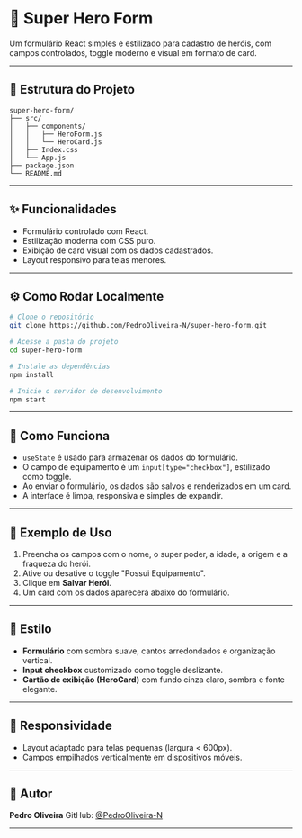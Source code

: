# 🦸 Super Hero Form

Um formulário React simples e estilizado para cadastro de heróis, com campos controlados, toggle moderno e visual em formato de card.

---

## 📁 Estrutura do Projeto

```
super-hero-form/
├── src/
│   ├── components/
│   │   ├── HeroForm.js
│   │   └── HeroCard.js
│   ├── Index.css
│   └── App.js
├── package.json
└── README.md
```

---

## ✨ Funcionalidades

* Formulário controlado com React.
* Estilização moderna com CSS puro.
* Exibição de card visual com os dados cadastrados.
* Layout responsivo para telas menores.

---

## ⚙️ Como Rodar Localmente

```bash
# Clone o repositório
git clone https://github.com/PedroOliveira-N/super-hero-form.git

# Acesse a pasta do projeto
cd super-hero-form

# Instale as dependências
npm install

# Inicie o servidor de desenvolvimento
npm start
```

---

## 🧠 Como Funciona

* `useState` é usado para armazenar os dados do formulário.
* O campo de equipamento é um `input[type="checkbox"]`, estilizado como toggle.
* Ao enviar o formulário, os dados são salvos e renderizados em um card.
* A interface é limpa, responsiva e simples de expandir.

---

## 🧪 Exemplo de Uso

1. Preencha os campos com o nome, o super poder, a idade, a origem e a fraqueza do herói.
3. Ative ou desative o toggle "Possui Equipamento".
4. Clique em **Salvar Herói**.
5. Um card com os dados aparecerá abaixo do formulário.

---

## 🎨 Estilo

* **Formulário** com sombra suave, cantos arredondados e organização vertical.
* **Input checkbox** customizado como toggle deslizante.
* **Cartão de exibição (HeroCard)** com fundo cinza claro, sombra e fonte elegante.

---

## 📱 Responsividade

* Layout adaptado para telas pequenas (largura < 600px).
* Campos empilhados verticalmente em dispositivos móveis.

---

## 👤 Autor

**Pedro Oliveira**
GitHub: [@PedroOliveira-N](https://github.com/PedroOliveira-N)

---
